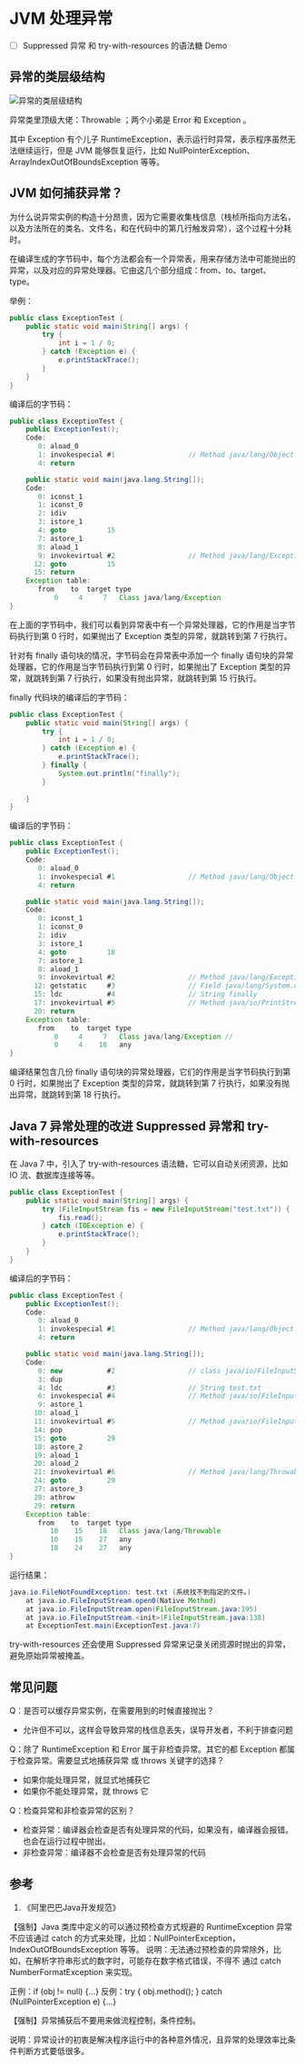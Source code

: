# JVM 处理异常

-[ ] Suppressed 异常 和 try-with-resources 的语法糖 Demo

## 异常的类层级结构

![异常的类层级结构](https://raw.githubusercontent.com/zhongmingwu/java-learning-examples/master/images/exception-class-hierarchy.png)

异常类里顶级大佬：Throwable ；两个小弟是 Error 和 Exception 。

其中 Exception 有个儿子 RuntimeException，表示运行时异常，表示程序虽然无法继续运行，但是 JVM 能够恢复运行，比如 NullPointerException、ArrayIndexOutOfBoundsException 等等。

## JVM 如何捕获异常？

为什么说异常实例的构造十分昂贵，因为它需要收集栈信息（栈桢所指向方法名，以及方法所在的类名、文件名，和在代码中的第几行触发异常），这个过程十分耗时。

在编译生成的字节码中，每个方法都会有一个异常表，用来存储方法中可能抛出的异常，以及对应的异常处理器。它由这几个部分组成：from、to、target、type。

举例：

```java
public class ExceptionTest {
    public static void main(String[] args) {
        try {
            int i = 1 / 0;
        } catch (Exception e) {
            e.printStackTrace();
        }
    }
}
```

编译后的字节码：

```java
public class ExceptionTest {
    public ExceptionTest();
    Code:
       0: aload_0
       1: invokespecial #1                  // Method java/lang/Object."<init>":()V
       4: return

    public static void main(java.lang.String[]);
    Code:
       0: iconst_1
       1: iconst_0
       2: idiv
       3: istore_1
       4: goto          15
       7: astore_1
       8: aload_1
       9: invokevirtual #2                  // Method java/lang/Exception.printStackTrace:()V
      12: goto          15
      15: return
    Exception table:
       from    to  target type
           0     4     7   Class java/lang/Exception
}
```

在上面的字节码中，我们可以看到异常表中有一个异常处理器，它的作用是当字节码执行到第 0 行时，如果抛出了 Exception 类型的异常，就跳转到第 7 行执行。

针对有 finally 语句块的情况，字节码会在异常表中添加一个 finally 语句块的异常处理器，它的作用是当字节码执行到第 0 行时，如果抛出了 Exception 类型的异常，就跳转到第 7 行执行，如果没有抛出异常，就跳转到第 15 行执行。

finally 代码块的编译后的字节码：

```java
public class ExceptionTest {
    public static void main(String[] args) {
        try {
            int i = 1 / 0;
        } catch (Exception e) {
            e.printStackTrace();
        } finally {
            System.out.println("finally");
        }
        
    }
}
```

编译后的字节码：

```java
public class ExceptionTest {
    public ExceptionTest();
    Code:
       0: aload_0
       1: invokespecial #1                  // Method java/lang/Object."<init>":()V
       4: return

    public static void main(java.lang.String[]);
    Code:
       0: iconst_1
       1: iconst_0
       2: idiv
       3: istore_1
       4: goto          18
       7: astore_1
       8: aload_1
       9: invokevirtual #2                  // Method java/lang/Exception.printStackTrace:()V
      12: getstatic     #3                  // Field java/lang/System.out:Ljava/io/PrintStream;
      15: ldc           #4                  // String finally
      17: invokevirtual #5                  // Method java/io/PrintStream.println:(Ljava/lang/String;)V
      20: return
    Exception table:
       from    to  target type
           0     4     7   Class java/lang/Exception // 
           0     4    18   any
}
```

编译结果包含几份 finally 语句块的异常处理器，它们的作用是当字节码执行到第 0 行时，如果抛出了 Exception 类型的异常，就跳转到第 7 行执行，如果没有抛出异常，就跳转到第 18 行执行。

## Java 7 异常处理的改进 Suppressed 异常和 try-with-resources

在 Java 7 中，引入了 try-with-resources 语法糖，它可以自动关闭资源，比如 IO 流、数据库连接等等。

```java
public class ExceptionTest {
    public static void main(String[] args) {
        try (FileInputStream fis = new FileInputStream("test.txt")) {
            fis.read();
        } catch (IOException e) {
            e.printStackTrace();
        }
    }
}
```

编译后的字节码：

```java
public class ExceptionTest {
    public ExceptionTest();
    Code:
       0: aload_0
       1: invokespecial #1                  // Method java/lang/Object."<init>":()V
       4: return

    public static void main(java.lang.String[]);
    Code:
       0: new           #2                  // class java/io/FileInputStream
       3: dup
       4: ldc           #3                  // String test.txt
       6: invokespecial #4                  // Method java/io/FileInputStream."<init>":(Ljava/lang/String;)V
       9: astore_1
      10: aload_1
      11: invokevirtual #5                  // Method java/io/FileInputStream.read:()I
      14: pop
      15: goto          29
      18: astore_2
      19: aload_1
      20: aload_2
      21: invokevirtual #6                  // Method java/lang/Throwable.addSuppressed:(Ljava/lang/Throwable;)V
      24: goto          29
      27: astore_3
      28: athrow
      29: return
    Exception table:
       from    to  target type
          10    15    18   Class java/lang/Throwable
          10    15    27   any
          18    24    27   any
}
```

运行结果：

```java
java.io.FileNotFoundException: test.txt (系统找不到指定的文件。)
    at java.io.FileInputStream.open0(Native Method)
    at java.io.FileInputStream.open(FileInputStream.java:195)
    at java.io.FileInputStream.<init>(FileInputStream.java:138)
    at ExceptionTest.main(ExceptionTest.java:7)
```

try-with-resources 还会使用 Suppressed 异常来记录关闭资源时抛出的异常，避免原始异常被掩盖。

## 常见问题

Q：是否可以缓存异常实例，在需要用到的时候直接抛出？

- 允许但不可以，这样会导致异常的栈信息丢失，误导开发者，不利于排查问题

Q：除了 RuntimeException 和 Error 属于非检查异常。其它的都 Exception 都属于检查异常。需要显式地捕获异常 或 throws 关键字的选择？

- 如果你能处理异常，就显式地捕获它
- 如果你不能处理异常，就 throws 它

Q：检查异常和非检查异常的区别？

- 检查异常：编译器会检查是否有处理异常的代码，如果没有，编译器会报错。也会在运行过程中抛出。
- 非检查异常：编译器不会检查是否有处理异常的代码

## 参考

1. 《阿里巴巴Java开发规范》
  
【强制】Java 类库中定义的可以通过预检查方式规避的 RuntimeException 异常不应该通过
catch 的方式来处理，比如：NullPointerException，IndexOutOfBoundsException 等等。
说明：无法通过预检查的异常除外，比如，在解析字符串形式的数字时，可能存在数字格式错误，不得不
通过 catch NumberFormatException 来实现。

正例：if (obj != null) {...}
反例：try { obj.method(); } catch (NullPointerException e) {…}

【强制】异常捕获后不要用来做流程控制，条件控制。

说明：异常设计的初衷是解决程序运行中的各种意外情况，且异常的处理效率比条件判断方式要低很多。